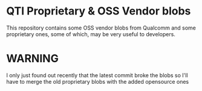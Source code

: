 # QTI Proprietary & OSS Vendor blobs
This repository contains some OSS vendor blobs from Qualcomm and some proprietary ones, some of which, may be very useful to developers.

# WARNING 
I only just found out recently that the latest commit broke the blobs so I'll have to merge the old proprietary blobs with the added opensource ones

